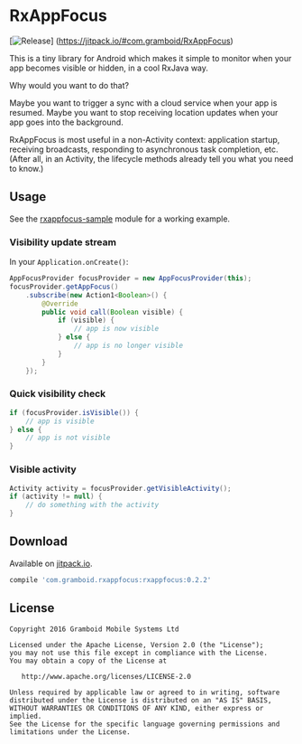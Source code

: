 # RxAppFocus

[![Release](https://jitpack.io/v/com.gramboid/RxAppFocus.svg)]
(https://jitpack.io/#com.gramboid/RxAppFocus)

This is a tiny library for Android which makes it simple to monitor when your app becomes visible or hidden, in a cool RxJava way. 

Why would you want to do that?

Maybe you want to trigger a sync with a cloud service when your app is resumed.
Maybe you want to stop receiving location updates when your app goes into the background.

RxAppFocus is most useful in a non-Activity context: application startup, receiving broadcasts, responding to asynchronous task completion, etc. (After all, in an Activity, the lifecycle methods already tell you what you need to know.)

## Usage

See the [rxappfocus-sample](https://github.com/gramboid/RxAppFocus/tree/master/rxappfocus-sample) module for a working example.

### Visibility update stream

In your `Application.onCreate()`:
```java
AppFocusProvider focusProvider = new AppFocusProvider(this);
focusProvider.getAppFocus()
    .subscribe(new Action1<Boolean>() {
        @Override
        public void call(Boolean visible) {
            if (visible) {
                // app is now visible
            } else {
                // app is no longer visible
            }
        }
    });
```

### Quick visibility check

```java
if (focusProvider.isVisible()) {
    // app is visible
} else {
    // app is not visible
}
```

### Visible activity

```java
Activity activity = focusProvider.getVisibleActivity();
if (activity != null) {
    // do something with the activity
}
```

## Download

Available on [jitpack.io](https://jitpack.io/#gramboid/RxAppFocus).

```gradle
compile 'com.gramboid.rxappfocus:rxappfocus:0.2.2'
```

## License

    Copyright 2016 Gramboid Mobile Systems Ltd

    Licensed under the Apache License, Version 2.0 (the "License");
    you may not use this file except in compliance with the License.
    You may obtain a copy of the License at

       http://www.apache.org/licenses/LICENSE-2.0

    Unless required by applicable law or agreed to in writing, software
    distributed under the License is distributed on an "AS IS" BASIS,
    WITHOUT WARRANTIES OR CONDITIONS OF ANY KIND, either express or implied.
    See the License for the specific language governing permissions and
    limitations under the License.
    
